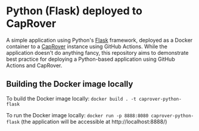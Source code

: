 # Python (Flask) deployed to CapRover
A simple application using Python's [Flask](https://flask.palletsprojects.com/en/3.0.x/) framework, deployed as a Docker container to a [CapRover](https://caprover.com/) instance using GitHub Actions.
While the application doesn't do anything fancy, this repository aims to demonstrate best practice for deploying a Python-based application using GitHub Actions and CapRover.

## Building the Docker image locally
To build the Docker image locally: `docker build . -t caprover-python-flask`

To run the Docker image locally: `docker run -p 8888:8080 caprover-python-flask` (the application will be accessible at http://localhost:8888/)

